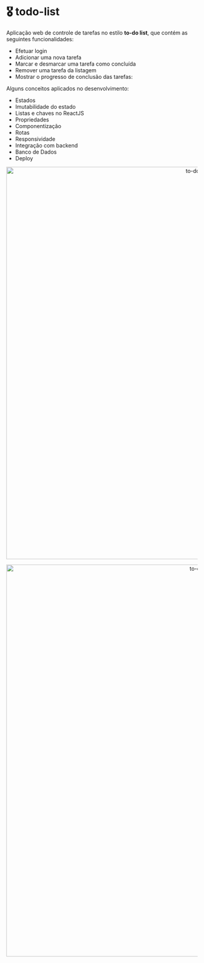 # 🎖 todo-list

Aplicação web de controle de tarefas no estilo **to-do list**, que contém as seguintes funcionalidades:

- Efetuar login
- Adicionar uma nova tarefa
- Marcar e desmarcar uma tarefa como concluída
- Remover uma tarefa da listagem
- Mostrar o progresso de conclusão das tarefas:

Alguns conceitos aplicados no desenvolvimento:

- Estados
- Imutabilidade do estado
- Listas e chaves no ReactJS
- Propriedades
- Componentização
- Rotas
- Responsividade
- Integração com backend
- Banco de Dados
- Deploy

<p align="center">
  <img width="1034" alt="to-do list empty" src="https://user-images.githubusercontent.com/69002185/172517473-281d7da6-2058-4c95-b25f-f13b4a5d8559.png" />
</p>

<p align="center">
  <img width="1033" alt="to-do list full" src="https://user-images.githubusercontent.com/69002185/172517552-9038216c-7248-4c6d-ab59-44009f41e430.png" />
</p>

